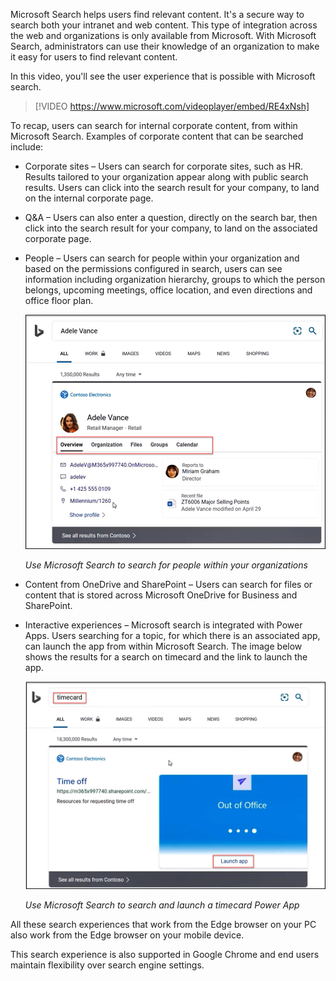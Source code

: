 Microsoft Search helps users find relevant content. It's a secure way to search both your intranet and web content. This type of integration across the web and organizations is only available from Microsoft. With Microsoft Search, administrators can use their knowledge of an organization to make it easy for users to find relevant content.

 

In this video, you'll see the user experience that is possible with Microsoft search.

>[!VIDEO https://www.microsoft.com/videoplayer/embed/RE4xNsh]
 

To recap, users can search for internal corporate content, from within Microsoft Search. Examples of corporate content that can be searched include:

- Corporate sites – Users can search for corporate sites, such as HR. Results tailored to your organization appear along with public search results. Users can click into the search result for your company, to land on the internal corporate page.

- Q&A – Users can also enter a question, directly on the search bar, then click into the search result for your company, to land on the associated corporate page. 

- People – Users can search for people within your organization and based on the permissions configured in search, users can see information including organization hierarchy, groups to which the person belongs, upcoming meetings, office location, and even directions and office floor plan. 

 

    ![Use Microsoft Search to search for people within your organization](../media/unit2-people-search-v2.png)

   *Use Microsoft Search to search for people within your organizations*


 

- Content from OneDrive and SharePoint – Users can search for files or content that is stored across Microsoft OneDrive for Business and SharePoint.

- Interactive experiences – Microsoft search is integrated with Power Apps. Users searching for a topic, for which there is an associated app, can launch the app from within Microsoft Search. The image below shows the results for a search on timecard and the link to launch the app.

 

    ![Use Microsoft Search to search and launch a timecard Power App](../media/unit2-timecard.png)

   *Use Microsoft Search to search and launch a timecard Power App*



All these search experiences that work from the Edge browser on your PC also work from the Edge browser on your mobile device. 

 

This search experience is also supported in Google Chrome and end users maintain flexibility over search engine settings.

 


